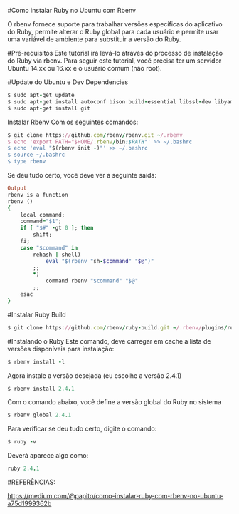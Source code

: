 #Como instalar Ruby no Ubuntu com Rbenv

O rbenv fornece suporte para trabalhar versões específicas do aplicativo do Ruby, permite alterar o Ruby global para cada usuário e permite usar uma variável de ambiente para substituir a versão do Ruby.

#Pré-requisitos
Este tutorial irá levá-lo através do processo de instalação do Ruby via rbenv. Para seguir este tutorial, você precisa ter um servidor Ubuntu 14.xx ou 16.xx e o usuário comum (não root).

#Update do Ubuntu e Dev Dependencies

```ruby
$ sudo apt-get update
$ sudo apt-get install autoconf bison build-essential libssl-dev libyaml-dev libreadline6-dev zlib1g-dev libncurses5-dev libffi-dev libgdbm3 libgdbm-dev
$ sudo apt-get install git
```

Instalar Rbenv
Com os seguintes comandos:

```ruby
$ git clone https://github.com/rbenv/rbenv.git ~/.rbenv
$ echo 'export PATH="$HOME/.rbenv/bin:$PATH"' >> ~/.bashrc
$ echo 'eval "$(rbenv init -)"' >> ~/.bashrc
$ source ~/.bashrc
$ type rbenv
```

Se deu tudo certo, você deve ver a seguinte saída:

```ruby
Output
rbenv is a function
rbenv () 
{ 
    local command;
    command="$1";
    if [ "$#" -gt 0 ]; then
        shift;
    fi;
    case "$command" in 
        rehash | shell)
            eval "$(rbenv "sh-$command" "$@")"
        ;;
        *)
            command rbenv "$command" "$@"
        ;;
    esac
}
```

#Instalar Ruby Build

```ruby
$ git clone https://github.com/rbenv/ruby-build.git ~/.rbenv/plugins/ruby-build
```

#Instalando o Ruby
Este comando, deve carregar em cache a lista de versões disponíveis para instalação:

```ruby
$ rbenv install -l
```

Agora instale a versão desejada (eu escolhe a versão 2.4.1)

```ruby
$ rbenv install 2.4.1
```

Com o comando abaixo, você define a versão global do Ruby no sistema

```ruby
$ rbenv global 2.4.1
```

Para verificar se deu tudo certo, digite o comando:

```ruby
$ ruby -v
```

Deverá aparece algo como:

```ruby
ruby 2.4.1
```

#REFERÊNCIAS:

https://medium.com/@papito/como-instalar-ruby-com-rbenv-no-ubuntu-a75d1999362b
